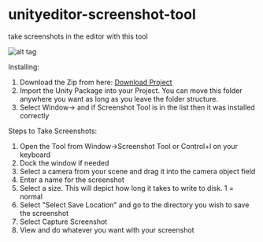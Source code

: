 # unityeditor-screenshot-tool

take screenshots in the editor with this tool

![alt tag](http://i.imgur.com/A6l6xjs.png)

Installing: 

1. Download the Zip from here: [Download Project](https://github.com/kinifi/unityeditor-screenshot-tool/archive/master.zip)
2. Import the Unity Package into your Project. You can move this folder anywhere you want as long as you leave the folder structure.
3. Select Window-> and if Screenshot Tool is in the list then it was installed correctly


Steps to Take Screenshots: 
1. Open the Tool from Window->Screenshot Tool or Control+l on your keyboard
2. Dock the window if needed
3. Select a camera from your scene and drag it into the camera object field
4. Enter a name for the screenshot
5. Select a size. This will depict how long it takes to write to disk. 1 = normal
6. Select "Select Save Location" and go to the directory you wish to save the screenshot
7. Select Capture Screenshot
8. View and do whatever you want with your screenshot



